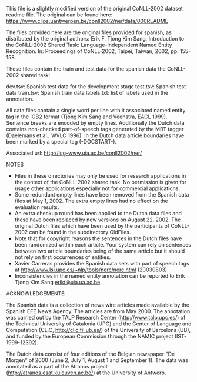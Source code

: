 This file is a slightly modified version of the original CoNLL-2002 dataset readme file.
The original can be found here: https://www.clips.uantwerpen.be/conll2002/ner/data/000README

The files provided here are the original files provided for spanish, as distributed by the original authors:
 Erik F. Tjong Kim Sang, Introduction to the CoNLL-2002 Shared Task: Language-Independent Named Entity Recognition. In: Proceedings of CoNLL-2002, Taipei, Taiwan, 2002, pp. 155-158. 



These files contain the train and test data for the spanish data the CoNLL-2002 shared task:

   dev.tsv: Spanish test data for the development stage
   test.tsv: Spanish test data
   train.tsv: Spanish train data
   labels.txt: list of labels used in the annotation.
   

All data files contain a single word per line with it associated 
named entity tag in the IOB2 format (Tjong Kim Sang and Veenstra,
EACL 1999). Sentence breaks are encoded by empty lines. Additionally
the Dutch data contains non-checked part-of-speech tags generated
by the MBT tagger (Daelemans et.al., WVLC 1996). In the Dutch data
article boundaries have been marked by a special tag (-DOCSTART-).

Associated url: http://lcg-www.uia.ac.be/conll2002/ner/


NOTES

* Files in these directories may only be used for research
  applications in the context of the CoNLL-2002 shared task.
  No permission is given for usage other applications especially
  not for commercial applications.
* Some redundant empty lines have been removed from the Spanish 
  data files at May 1, 2002. The extra empty lines had no effect 
  on the evaluation results.
* An extra checkup round has been applied to the Dutch data files
  and these have been replaced by new versions on August 22, 2002.
  The original Dutch files which have been used by the participants
  of CoNLL-2002 can be found in the subdirectory OldFiles.
* Note that for copyright reasons the sentences in the Dutch files 
  have been randomized within each article. Your system can rely on 
  sentences between two article boundaries being of the same
  article but it should not rely on first occurrences of entities.
* Xavier Carreras provides the Spanish data sets with part of speech 
  tags at http://www.lsi.upc.es/~nlp/tools/nerc/nerc.html (20030803)
* Inconsistencies in the named entity annotation can be reported
  to Erik Tjong Kim Sang <erikt@uia.ua.ac.be>. 
 

ACKNOWLEDGEMENTS

The Spanish data is a collection of news wire articles made
available by the Spanish EFE News Agency. The articles are from 
May 2000. The annotation was carried out by the TALP Research 
Center (http://www.talp.upc.es/) of the Technical University 
of Catalonia (UPC) and the Center of Language and Computation 
(CLiC, http://clic.fil.ub.es/) of the University of Barcelona 
(UB), and funded by the European Commission through the NAMIC 
project (IST-1999-12392).

The Dutch data consist of four editions of the Belgian newspaper
"De Morgen" of 2000 (June 2, July 1, August 1 and September 1).
The data was annotated as a part of the Atranos project
(http://atranos.esat.kuleuven.ac.be/) at the University of
Antwerp.

